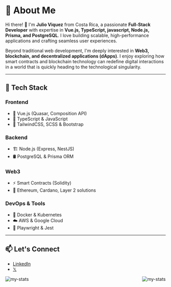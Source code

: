 # 🚀 About Me  

Hi there! 👋 I'm **Julio Viquez** from Costa Rica, a passionate **Full-Stack Developer** with expertise in **Vue.js, TypeScript, javascript, Node.js, Prisma, and PostgreSQL**. I love building scalable, high-performance applications and crafting seamless user experiences.  

Beyond traditional web development, I'm deeply interested in **Web3, blockchain, and decentralized applications (dApps)**. I enjoy exploring how smart contracts and blockchain technology can redefine digital interactions in a world that is quickly heading to the technological singularity.  

---

## 🔧 Tech Stack  

### Frontend  
- 🚀 Vue.js (Quasar, Composition API)  
- 🎨 TypeScript & JavaScript  
- 💅 TailwindCSS, SCSS & Bootstrap  

### Backend  
- 🏗️ Node.js (Express, NestJS)  
- 🛢️ PostgreSQL & Prisma ORM  

### Web3  
- ⚡ Smart Contracts (Solidity)  
- 🔗 Ethereum, Cardano, Layer 2 solutions

### DevOps & Tools  
- 🐳 Docker & Kubernetes  
- ☁️ AWS & Google Cloud
- 🧪 Playwright & Jest

---

## 📫 Let's Connect  
- [LinkedIn](https://www.linkedin.com/in/julio-v-70304a150/)  
- [𝕏](https://x.com/julio_viquez26)  

<img alt="my-stats" align="left" src="https://github-readme-stats.vercel.app/api?username=JuViquez" />
<img alt="my-stats" align="right" src="https://github-readme-stats.vercel.app/api/top-langs/?username=JuViquez" />
